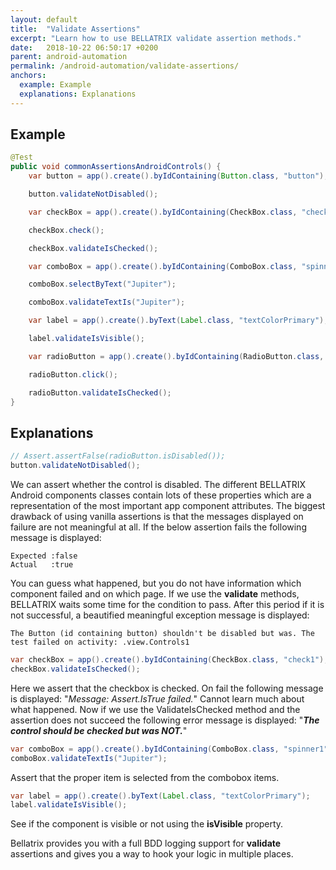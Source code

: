 ```yaml
---
layout: default
title:  "Validate Assertions"
excerpt: "Learn how to use BELLATRIX validate assertion methods."
date:   2018-10-22 06:50:17 +0200
parent: android-automation
permalink: /android-automation/validate-assertions/
anchors:
  example: Example
  explanations: Explanations
---
```

Example
-------
```java
@Test
public void commonAssertionsAndroidControls() {
    var button = app().create().byIdContaining(Button.class, "button");

    button.validateNotDisabled();

    var checkBox = app().create().byIdContaining(CheckBox.class, "check1");

    checkBox.check();

    checkBox.validateIsChecked();

    var comboBox = app().create().byIdContaining(ComboBox.class, "spinner1");

    comboBox.selectByText("Jupiter");

    comboBox.validateTextIs("Jupiter");

    var label = app().create().byText(Label.class, "textColorPrimary");

    label.validateIsVisible();

    var radioButton = app().create().byIdContaining(RadioButton.class, "radio2");

    radioButton.click();

    radioButton.validateIsChecked();
}
```

Explanations
------------
```java
// Assert.assertFalse(radioButton.isDisabled());
button.validateNotDisabled();
```
We can assert whether the control is disabled. The different BELLATRIX Android components classes contain lots of these properties which are a representation of the most important app component attributes. The biggest drawback of using vanilla assertions is that the messages displayed on failure are not meaningful at all. If the below assertion fails the following message is displayed:
```
Expected :false
Actual   :true
```
You can guess what happened, but you do not have information which component failed and on which page. If we use the **validate** methods, BELLATRIX waits some time for the condition to pass. After this period if it is not successful, a beautified meaningful exception message is displayed:
```
The Button (id containing button) shouldn't be disabled but was. The test failed on activity: .view.Controls1
```
```java
var checkBox = app().create().byIdContaining(CheckBox.class, "check1");
checkBox.validateIsChecked();
```
Here we assert that the checkbox is checked. On fail the following message is displayed: "*Message: Assert.IsTrue failed.*" Cannot learn much about what happened. Now if we use the ValidateIsChecked method and the assertion does not succeed the following error message is displayed: "***The control should be checked but was NOT.***"
```java
var comboBox = app().create().byIdContaining(ComboBox.class, "spinner1");
comboBox.validateTextIs("Jupiter");
```
Assert that the proper item is selected from the combobox items.
```java
var label = app().create().byText(Label.class, "textColorPrimary");
label.validateIsVisible();
```
See if the component is visible or not using the **isVisible** property.

Bellatrix provides you with a full BDD logging support for **validate** assertions and gives you a way to hook your logic in multiple places.